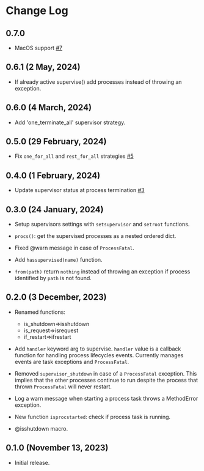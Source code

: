 # Change Log

## 0.7.0

- MacOS support [#7](https://github.com/cardo-org/Visor.jl/pull/7)

## 0.6.1 (2 May, 2024)

- If already active supervise() add processes instead of throwing an exception.  

## 0.6.0 (4 March, 2024)

- Add 'one_terminate_all' supervisor strategy.

## 0.5.0 (29 February, 2024)

- Fix `one_for_all` and `rest_for_all` strategies [#5](https://github.com/cardo-org/Visor.jl/issues/5)

## 0.4.0 (1 February, 2024)

- Update supervisor status at process termination [#3](https://github.com/cardo-org/Visor.jl/issues/3)

## 0.3.0 (24 January, 2024)

- Setup supervisors settings with `setsupervisor` and `setroot` functions.

- `procs()`: get the supervised processes as a nested ordered dict.

- Fixed @warn message in case of `ProcessFatal`.

- Add `hassupervised(name)` function.

- `from(path)` return `nothing` instead of throwing an exception if process identified by `path` is not found.  

## 0.2.0 (3 December, 2023)

- Renamed functions:
  - is_shutdown=>isshutdown
  - is_request=>isrequest
  - if_restart=>ifrestart

- Add `handler` keyword arg to supervise. `handler` value is a callback function for handling process lifecycles events. Currently manages events are task exceptions and `ProcessFatal`.
  
- Removed `supervisor_shutdown` in case of a `ProcessFatal` exception. This implies that the other processes continue to run despite the process that thrown `ProcessFatal` will never restart.

- Log a warn message when starting a process task throws a MethodError exception.

- New function `isprocstarted`: check if process task is running.
  
- @isshutdown macro.

## 0.1.0 (November 13, 2023)

- Initial release.